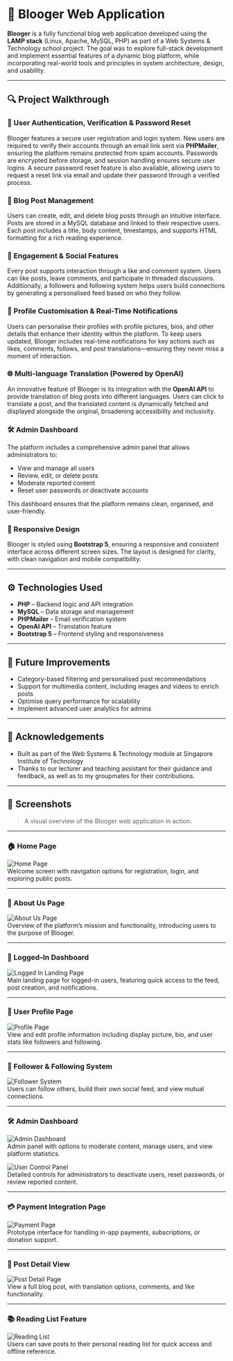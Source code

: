 # 📝 Blooger Web Application

**Blooger** is a fully functional blog web application developed using the **LAMP stack** (Linux, Apache, MySQL, PHP) as part of a Web Systems & Technology school project. The goal was to explore full-stack development and implement essential features of a dynamic blog platform, while incorporating real-world tools and principles in system architecture, design, and usability.

---

## 🔍 Project Walkthrough

### 🔐 User Authentication, Verification & Password Reset
Blooger features a secure user registration and login system. New users are required to verify their accounts through an email link sent via **PHPMailer**, ensuring the platform remains protected from spam accounts. Passwords are encrypted before storage, and session handling ensures secure user logins. A secure password reset feature is also available, allowing users to request a reset link via email and update their password through a verified process.

### 📝 Blog Post Management
Users can create, edit, and delete blog posts through an intuitive interface. Posts are stored in a MySQL database and linked to their respective users. Each post includes a title, body content, timestamps, and supports HTML formatting for a rich reading experience.

### 💬 Engagement & Social Features
Every post supports interaction through a like and comment system. Users can like posts, leave comments, and participate in threaded discussions. Additionally, a followers and following system helps users build connections by generating a personalised feed based on who they follow.

### 👤 Profile Customisation & Real-Time Notifications
Users can personalise their profiles with profile pictures, bios, and other details that enhance their identity within the platform. To keep users updated, Blooger includes real-time notifications for key actions such as likes, comments, follows, and post translations—ensuring they never miss a moment of interaction.

### 🌐 Multi-language Translation (Powered by OpenAI)
An innovative feature of Blooger is its integration with the **OpenAI API** to provide translation of blog posts into different languages. Users can click to translate a post, and the translated content is dynamically fetched and displayed alongside the original, broadening accessibility and inclusivity.

### 🛠️ Admin Dashboard
The platform includes a comprehensive admin panel that allows administrators to:
- View and manage all users
- Review, edit, or delete posts
- Moderate reported content
- Reset user passwords or deactivate accounts

This dashboard ensures that the platform remains clean, organised, and user-friendly.

### 🎨 Responsive Design
Blooger is styled using **Bootstrap 5**, ensuring a responsive and consistent interface across different screen sizes. The layout is designed for clarity, with clean navigation and mobile compatibility.

---

## ⚙️ Technologies Used
- **PHP** – Backend logic and API integration
- **MySQL** – Data storage and management
- **PHPMailer** – Email verification system
- **OpenAI API** – Translation feature
- **Bootstrap 5** – Frontend styling and responsiveness

---

## 📌 Future Improvements
- Category-based filtering and personalised post recommendations
- Support for multimedia content, including images and videos to enrich posts
- Optimise query performance for scalability
- Implement advanced user analytics for admins


---

## 🙏 Acknowledgements
- Built as part of the Web Systems & Technology module at Singapore Institute of Technology
- Thanks to our lecturer and teaching assistant for their guidance and feedback, as well as to my groupmates for their contributions.

---

## 📸 Screenshots

> A visual overview of the Blooger web application in action.

---

### 🏠 Home Page  
![Home Page](screenshots/home.PNG)  
Welcome screen with navigation options for registration, login, and exploring public posts.

---

### 📖 About Us Page  
![About Us Page](screenshots/about.PNG)  
Overview of the platform’s mission and functionality, introducing users to the purpose of Blooger.

---

### 🔐 Logged-In Dashboard  
![Logged In Landing Page](screenshots/loggedIn.PNG)  
Main landing page for logged-in users, featuring quick access to the feed, post creation, and notifications.

---

### 👤 User Profile Page  
![Profile Page](screenshots/profile.PNG)  
View and edit profile information including display picture, bio, and user stats like followers and following.

---

### 👥 Follower & Following System  
![Follower System](screenshots/followers.PNG)  
Users can follow others, build their own social feed, and view mutual connections.

---

### 🛠️ Admin Dashboard  
![Admin Dashboard](screenshots/adminBoard.PNG)  
Admin panel with options to moderate content, manage users, and view platform statistics.

![User Control Panel](screenshots/UserControl.PNG)  
Detailed controls for administrators to deactivate users, reset passwords, or review reported content.

---

### 💳 Payment Integration Page  
![Payment Page](screenshots/loggedIn.PNG)  
Prototype interface for handling in-app payments, subscriptions, or donation support.

---

### 📝 Post Detail View  
![Post Detail Page](screenshots/post.PNG)  
View a full blog post, with translation options, comments, and like functionality.

---

### 📚 Reading List Feature  
![Reading List](screenshots/readingList.PNG)  
Users can save posts to their personal reading list for quick access and offline reference.
